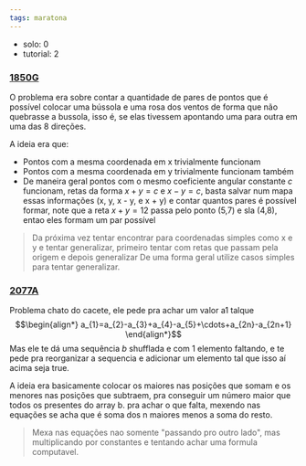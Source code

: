 ```yaml
---
tags: maratona
---
```


- solo: 0
- tutorial: 2

### [1850G](https://codeforces.com/problemset/problem/1850/G)

O problema era sobre contar a quantidade de pares de pontos que é possível colocar uma bússola e uma rosa dos ventos de forma que não quebrasse a bussola, isso é, se elas tivessem apontando uma para outra em uma das 8 direções.

A ideia era que:
- Pontos com a mesma coordenada em x trivialmente funcionam
- Pontos com a mesma coordenada em y trivialmente funcionam também
- De maneira geral pontos com o mesmo coeficiente angular constante $c$ funcionam, retas da forma $x + y = c$ e $x - y = c$, basta salvar num mapa essas informações (x, y, x - y, e x + y) e contar quantos pares é possível formar, note que a reta $x + y = 12$ passa pelo ponto (5,7) e sla (4,8), entao eles formam um par possível

> Da próxima vez tentar encontrar para coordenadas simples como x e y e tentar generalizar, primeiro tentar com retas que passam pela origem e depois generalizar
> De uma forma geral utilize casos simples para tentar generalizar.

### [2077A](https://codeforces.com/problemset/problem/2077/A)

Problema chato do cacete, ele pede pra achar um valor a1 talque 
$$\begin{align*}
a_{1}=a_{2}-a_{3}+a_{4}-a_{5}+\cdots+a_{2n}-a_{2n+1}
\end{align*}$$
Mas ele te dá uma sequência $b$ shufflada e com 1 elemento faltando, e te pede pra reorganizar a sequencia e adicionar um elemento tal que isso aí acima seja true.

A ideia era basicamente colocar os maiores nas posições que somam e os menores nas posições que subtraem, pra conseguir um número maior que todos os presentes do array b. pra achar o que falta, mexendo nas equações se acha que é soma dos n maiores menos a soma do resto.

> Mexa nas equações nao somente "passando pro outro lado", mas multiplicando por constantes e tentando achar uma formula computavel.